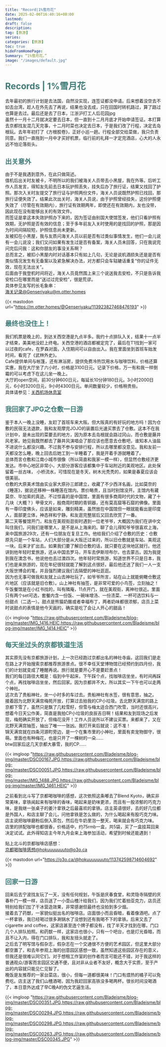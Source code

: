 ```yaml
---
title: "Record|1%雪月花"
date: 2025-02-06T16:40:16+08:00
lastmod:
draft: false
description: 
tag: [旅游]
series:
categories: [旅游]
toc: true
hideFromHomePage:
Summary: “1%雪月花。”
image: "/images/default.jpg"
---
```


# <font color=#417D7A>Records | 1%雪月花</font>

去年最初的旅行计划是去法国，自然没实现，连签证都没申请。后来想着没空去不如去台湾，趁人在外先去了再说，结果也没去成，只在回国时转机路过，算了路过也算是去过。最后还是去了日本，江浙沪打工人后花园jpg  
虽然十一月十二月就决定要去日本，但一直到十二月月底才开始申请签证。本打算去京都找友混几天完事，十二月时菜也决定去日本，于是我们改了行程，决定去岛根玩。去年年初打了《方根胶卷》，正好小巡一趟。行程全部交给菜做，我只负责同意。我们一直拖到一月中才买好机票，临行前的礼拜一才定完酒店，心大的人永远不怕沦落街头。  

## <font color=#417D7A>出关意外</font>
由于不是我遇到意外，在此只做简述。  
值机后出关时友被卡，不明所以的我们被海关人员带去小黑屋，我在外等。后听工作人员发言，得知友先前去日本玩护照丢失，挂失后办了旅行证，结果又找回了护照。那次入关时友提交了旅行证与护照两份文件，海关人员说既然护照已找回，那旅行证便失效了。结果此次出关时，海关人员说，由于护照曾经挂失，这份护照便失效了（尽管在有效期内），旅行证有效期两年，即使还在有效期内，友也没带，因此现在没有能够出关的有效文件。  
而签证是拿这本失效护照办下来的，因为签证由别国大使馆签发，他们只看护照有效期，无护照是否有效的信息；至于多年前友入关时使用的是找回的护照，那是因为时间间隔较短，护照信息尚未更新。  
友被扣在小黑屋，我与友质问海关人员以前是否有过类似事情发生，他们一会儿说有一会儿说没；我们又问如果有发生过是否有备案，海关人员未回答，只在我说完问完后问我：这和你朋友的事没关系啊？  
总而言之，被扣小黑屋内时对话基本只有如上几句，无论是说机酒损失还是是否有类似情况发生有无备案以及紧急解决办法，对方都只会车轱辘话重复“你的证件无效，现在无法出关”。  
后面由于我登机时间将近，海关人员竟然围上来三个说送我去安检，不只是告诉我安检口在哪里而是“送过过完安检”，很是荒谬。  
具体参见友写的长毛象串：  
[海关记录@Genseriyaku@m.otter.homes](https://m.otter.homes/@Genseriyaku/113923827468476193)

{{< mastodon url="https://m.otter.homes/@Genseriyaku/113923827468476193" >}}



## <font color=#417D7A>最终也没住上！</font>
我们机票是晚上的，到达关西空港是九点半多。我约十点排队入关，结果十一点半才结束，美美地没赶上终电。关西空港的酒店都被定完了，最后在T1找到一家可以过夜的cafe，在罗森对面，入住期间可以自由出入。我在里面坐到首班车始发时间，看完了《武林外史》。  
Cafe提供单间与帐篷，还有淋浴房，提供免费冷热饮用水与咖啡饮料，价格还算实惠，我在大厅坐了六小时，价格是3100日元。记录下价格，万一有和我一样倒霉的可以考虑下在这儿坐一晚上。  
大厅的open空间，前30分钟600日元，每延长10分钟180日元。3小时2000日元，6小时3200日元，9小时4300日元。单间数量较少，价格稍贵些。  
具体请参见：[关西机场休息室](https://www.kansai-airport.or.jp/cn/service/business/11.html)

## <font color=#417D7A>我回家了JPG之仓敷一日游</font>
鉴于本人一晚上没睡，友赶了首班车来大阪。但大阪真的有好玩的地方吗！因为仓敷的民宿无法退款，我和友观摩完JOJO的装置后光速买票去了仓敷。这本不在我计划中，是未出现的菜要去的地方，因为原本去岛根就会路过冈山，而仓敷是藤井风老家。她见我既然都去了藤井风演唱会了那应该也愿意去仓敷吧，谁知本人油盐不进说什么都没兴趣。不过我不参与安排行程，所以去哪里都没意见。我和友前一天都没怎么睡，晚上回去后她工到一半睡着了，我是开着手游就睡着了。   
总体而言仓敷和江南小城市很像（所以简直和我家一模一样），但显然仓敷经济更发达。市中心地区非常小，大部分游客应该都集中于车站附近的美观地区。此处保留着一丝古味， 小桥流水，可惜现在是冬天，树木光秃秃的，如果是春夏应该会很美丽。  
仓敷的大原美术馆由实业家大原孙三郎建立，收藏了不少西洋名画，比如莫奈的《睡莲》，据说还移种一株睡莲在馆内。票价略贵，且当时别馆没开。主馆内有藏莫奈、毕加索的真迹。不过惊喜的是中国馆，里面有很多商周时代的文物，藏了十几块（大概？）甲骨文片，殷商周时期的青铜器，还有莫高窟等石窟的佛像。里面有一尊印度佛头，应该是如来，雕刻精美，虽然放在中国馆但一眼就能看出是印度人，面部更立体，神态祥和宁静。和友逛完整层后又回去欣赏了一番。   
第二天等餐馆开门，和友在美观街逛街时遇到一位老爷爷，大概因为我们在讲中文叫住我们，问我们是哪里人，是不是从上海来的。聊了会儿得知爷爷很喜欢上海，来中国旅游29次，还有一位朋友在复旦工作。他给我们介绍了仓敷的历史：仓敷原先只是一个车站，人们大部分是从大阪迁过来的，所以旧仓敷就是车站、美观这一块。后来才扩出去。如果我们要了解旧仓敷的话，就只要在这块地区就行。他还讲到他年轻时爱旅游，还从中国去罗马，开车去伊斯坦布尔，也去蒙古。因为我提到我在澳念书，他说他也去过澳四次。他年轻时常旅游，知道世界不只是日本，我们也是来旅游的，现在年纪很轻就能了解到这点很好。最后他还送了我们一人一支大阪世博会的笔，并且强烈建议我们去隔壁的神社逛逛。  
因为也无事可做我和友就上山去神社玩了，如爷爷所言，站在山上就能俯瞰仓敷这片地区（应该就是旧仓敷）。山上神社有抽签，是非常可爱的小鸟签，立刻抽之！  
午饭餐馆是在小红书找的，叫有隣庵，11点开门，就在美观街，离神社很近。里面只有两个set可选，套餐内含一份饭、一碗味增汤、一份渍菜、一杯可选饮料与一份甜点（二选一）。甜点是熊猫奶酪或者幸福布丁，两者奶味都很浓郁，店员上菜时说甜点的表情是他今天画的，确实是吃了会让人开心的甜品！  


{{< imgloop "https://raw.githubusercontent.com/Bladeisme/blog-img/master/IMG_1416.HEIC,https://raw.githubusercontent.com/Bladeisme/blog-img/master/IMG_1414.HEIC" >}}  


## <font color=#417D7A>每天坐过头的京都铁道生活</font>
其实原先没有京都旅游计划，上一次已经跑过京都出名的神社寺庙，这回我们是走在路上才开始搜索京都推荐旅游景点。很不幸任天堂博物馆已经预约到四月份，我们的计划就变成了睡醒再说。旅行就是要开心不是要赶景点！  
我们的每日路径大概是：临到中午起床，下午踩个点，找咖啡店坐坐，有时间再踩个点，再找咖啡店坐坐，然后回家。因为京都并不大，所以其实一下午也可以走两个神社。  
这次去了贵船神社，坐一小时多的车过去。贵船神社有水签，很有意思，抽之。  
接着因为北野天满宫梅苑开放，打算过去拍我的CP小垃圾。去北野天满宫的路上京都下雪了，虽然只是飘了几粒雪籽，但雪与梅太适合西门吹雪，当时还很高兴，想着今日天公作美，简直是我拍CP小垃圾的良辰吉日啊！结果和友到现场之后发现，梅苑确实开放了，但梅花没开！工作人员说所以不建议买票。来都来了，又在北野天满宫抽签，抽出了唯一一张凶。我打开来后就说：这不准！  
锦天满宫就在四条河源町旁边，是一个在集市里的小神社，里面有卖宠物御守，很萌。里面也有种梅花，也是只开了一棵树的一朵……  
btw回家后这几天京都大暴雪，我的CP……  

{{< imgloop "https://raw.githubusercontent.com/Bladeisme/blog-img/master/DSC00167.JPG,https://raw.githubusercontent.com/Bladeisme/blog-img/master/DSC00051.JPG,https://raw.githubusercontent.com/Bladeisme/blog-img/master/IMG_1488.JPG,https://raw.githubusercontent.com/Bladeisme/blog-img/master/IMG_1461.HEIC" >}}  

之前看到北斗写了京都喝咖啡的感想，这次依照这条嘟去了Blend Kyoto，确实非常美味，拿铁闻起来有咖啡的香味，喝起来是奶味更浓，而且有一股浓郁的巧克力味，是我继一张桌子的姜汁拿铁之后最喜欢的拿铁。店主英语很好，去的好几位都是外国人，和店主聊了会儿，问他拿铁是怎么做的，为什么喝起来有股巧克力味。店主说把咖啡磨粉后倒入茶包，然后在牛奶里泡一整天，喝来就会有巧克力味。  
店里的拼配咖啡也都很香，价格适中，约75rmb一盒，共5袋，买了一盒挂耳回来决定试试。此外得知店主今年九月会来上海参加活动，希望到时候还能遇到！  

贴上北斗的京都咖啡店感想：  
[京都喝咖啡感想@hokuuuuuuuto@o3o.ca](https://o3o.ca/@hokuuuuuuuto/113742598714604692)

{{< mastodon url="https://o3o.ca/@hokuuuuuuuto/113742598714604692" >}}


## <font color=#417D7A>回家一日游</font>

回来后去宁波找友玩了一天，没有任何规划，午饭是庆春食堂，和灵隐寺隔壁的庆春朴门一模一样，店员送了一小壶山楂汁给我们，因为我们忙着拍亚克力，店员还特别给我们加了干冰营造效果，非常感谢但最终也没拍到多少烟。  
接着去了药獣，一家貌似挺出名的咖啡店。店面很小而且昏暗，看着像酒吧。点了一杯拿铁，我已经喝过很多涮锅水了没想到还有我喝不下的拿铁。后来又去了cigarette and coffee，这家店甚至连个牌子都没有，找了半天才找到在哪，门口几个人排队拍照。和药獣一样，这家店也很小，只有一个吧台，也是灯光昏暗，而且不让入内，得在门口排队，我和友扭头就走了。  
之后去了明写馆与假杂志，假杂志在一个交通很不方便的艺术园区，但这里大部分都空置了，和去年参观上海的创意园区感想一致，虽然知道这些园区存在的意义，但我还是很难认同它们。对于想租工作室的创作者而言可能还不错，对于我这样的普通观众/游客而言园区交通不便，且对非从业者不友好，概念大于实质，至于产出的内容就只能见仁见智了。  
晚饭是友推荐的一家台菜店，很小，但每一道都很美味！门口有煨热的橘子可以免费吃。店主送了我们山楂酒喝，因为我赶回家高铁没多喝两杯。很长时间没喝酒了，本日意外达成了早C晚A的伪文艺逼生活。  

{{< imgloop "https://raw.githubusercontent.com/Bladeisme/blog-img/master/DSC00351.JPG,https://raw.githubusercontent.com/Bladeisme/blog-img/master/DSC00294.JPG,https://raw.githubusercontent.com/Bladeisme/blog-img/master/DSC00298.JPG,https://raw.githubusercontent.com/Bladeisme/blog-img/master/DSC00263.JPG,https://raw.githubusercontent.com/Bladeisme/blog-img/master/DSC00345.JPG" >}}  
